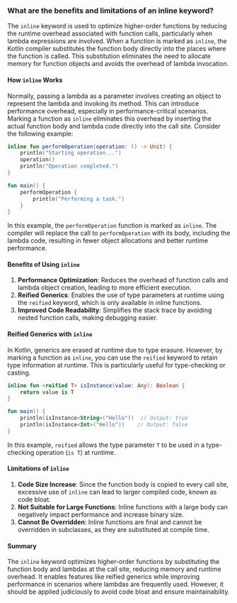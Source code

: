 ### What are the benefits and limitations of an inline keyword?

The `inline` keyword is used to optimize higher-order functions by reducing the runtime overhead associated with function calls, particularly when lambda expressions are involved. When a function is marked as `inline`, the Kotlin compiler substitutes the function body directly into the places where the function is called. This substitution eliminates the need to allocate memory for function objects and avoids the overhead of lambda invocation.

#### How `inline` Works

Normally, passing a lambda as a parameter  involves creating an object to represent the lambda and invoking its method. This can introduce performance overhead, especially in performance-critical scenarios. Marking a function as `inline` eliminates this overhead by inserting the actual function body and lambda code directly into the call site. Consider the following example:

```kotlin
inline fun performOperation(operation: () -> Unit) {
    println("Starting operation...")
    operation()
    println("Operation completed.")
}

fun main() {
    performOperation {
        println("Performing a task.")
    }
}
```

In this example, the `performOperation` function is marked as `inline`. The compiler will replace the call to `performOperation` with its body, including the lambda code, resulting in fewer object allocations and better runtime performance.

#### Benefits of Using `inline`

1. **Performance Optimization**: Reduces the overhead of function calls and lambda object creation, leading to more efficient execution.
2. **Reified Generics**: Enables the use of type parameters at runtime using the `reified` keyword, which is only available in inline functions.
3. **Improved Code Readability**: Simplifies the stack trace by avoiding nested function calls, making debugging easier.

#### Reified Generics with `inline`

In Kotlin, generics are erased at runtime due to type erasure. However, by marking a function as `inline`, you can use the `reified` keyword to retain type information at runtime. This is particularly useful for type-checking or casting.

```kotlin
inline fun <reified T> isInstance(value: Any): Boolean {
    return value is T
}

fun main() {
    println(isInstance<String>("Hello"))  // Output: true
    println(isInstance<Int>("Hello"))    // Output: false
}
```

In this example, `reified` allows the type parameter `T` to be used in a type-checking operation (`is T`) at runtime.

#### Limitations of `inline`

1. **Code Size Increase**: Since the function body is copied to every call site, excessive use of `inline` can lead to larger compiled code, known as code bloat.
2. **Not Suitable for Large Functions**: Inline functions with a large body can negatively impact performance and increase binary size.
3. **Cannot Be Overridden**: Inline functions are final and cannot be overridden in subclasses, as they are substituted at compile time.

#### Summary

The `inline` keyword optimizes higher-order functions by substituting the function body and lambdas at the call site, reducing memory and runtime overhead. It enables features like reified generics while improving performance in scenarios where lambdas are frequently used. However, it should be applied judiciously to avoid code bloat and ensure maintainability.